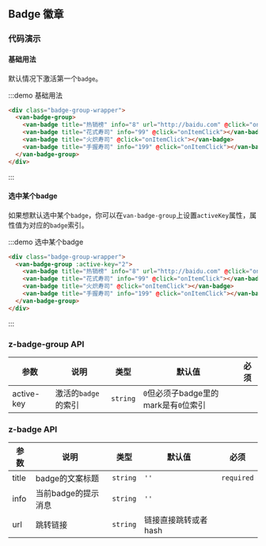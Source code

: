 <style>
.demo-badge {
  .badge-group-wrapper {
    padding: 30px 20px;
    background-color: #fff;
  }

  .van-badge-group {
    margin: 0 auto;
  }
}
</style>

<script>
  export default {
    data() {
      return {
        activeKey: '2'
      };
    },
    methods: {
      onItemClick(e, data) {
        this.activeKey = data.mark;
      }
    }
  };
</script>

## Badge 徽章

### 代码演示

#### 基础用法

默认情况下激活第一个`badge`。

:::demo 基础用法
```html
<div class="badge-group-wrapper">
  <van-badge-group>
    <van-badge title="热销榜" info="8" url="http://baidu.com" @click="onItemClick"></van-badge>
    <van-badge title="花式寿司" info="99" @click="onItemClick"></van-badge>
    <van-badge title="火炽寿司" @click="onItemClick"></van-badge>
    <van-badge title="手握寿司" info="199" @click="onItemClick"></van-badge>
  </van-badge-group>
</div>
```
:::

#### 选中某个badge

如果想默认选中某个`badge`，你可以在`van-badge-group`上设置`activeKey`属性，属性值为对应的`badge`索引。

:::demo 选中某个badge
```html
<div class="badge-group-wrapper">
  <van-badge-group :active-key="2">
    <van-badge title="热销榜" info="8" url="http://baidu.com" @click="onItemClick"></van-badge>
    <van-badge title="花式寿司" info="99" @click="onItemClick"></van-badge>
    <van-badge title="火炽寿司" @click="onItemClick"></van-badge>
    <van-badge title="手握寿司" info="199" @click="onItemClick"></van-badge>
  </van-badge-group>
</div>
```
:::

### z-badge-group API

| 参数       | 说明      | 类型       | 默认值       | 必须      |
|-----------|-----------|-----------|-------------|-------------|
| active-key | 激活的`badge`的索引 | `string`  | `0`但必须子badge里的mark是有`0`位索引 |           |


### z-badge API
| 参数       | 说明      | 类型       | 默认值       | 必须       |
|-----------|-----------|-----------|-------------|-------------|
| title | badge的文案标题 | `string`  | `''`          | `required`          |
| info | 当前badge的提示消息 | `string`  | `''`         |           |
| url | 跳转链接 | `string`  | 链接直接跳转或者hash          |           |
